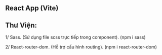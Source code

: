 ## React App (Vite)

## Thư Viện:

1/ Sass. (Sử dụng file scss trực tiếp trong component). (npm i sass)

2/ React-router-dom. (Hỗ trợ cấu hình routing). (npm i react-router-dom)

